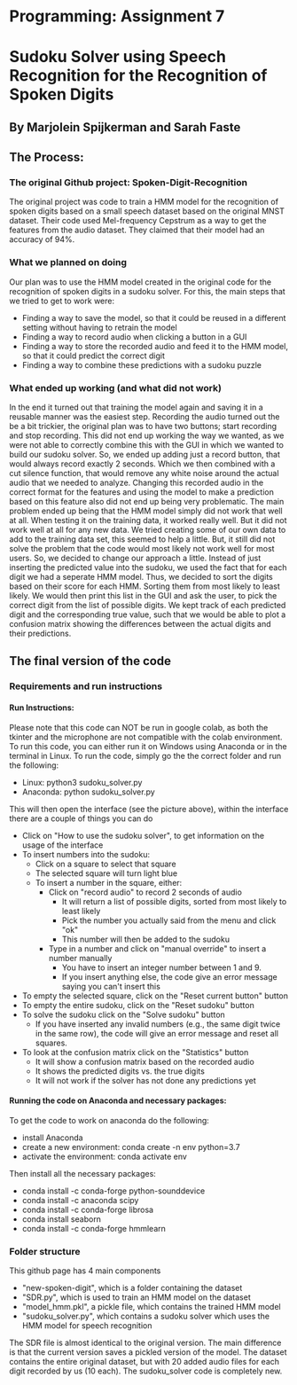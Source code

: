 # Programming: Assignment 7
# Sudoku Solver using Speech Recognition for the Recognition of Spoken Digits

## By Marjolein Spijkerman and Sarah Faste

## The Process: 
### The original Github project: Spoken-Digit-Recognition  
The original project was code to train a HMM model for the recognition of spoken digits based on a small speech dataset based on the original MNST dataset. Their code used Mel-frequency Cepstrum as a way to get the features from the audio dataset. They claimed that their model had an accuracy of 94%. 

### What we planned on doing
Our plan was to use the HMM model created in the original code for the recognition of spoken digits in a sudoku solver. For this, the main steps that we tried to get to work were:
- Finding a way to save the model, so that it could be reused in a different setting without having to retrain the model
- Finding a way to record audio when clicking a button in a GUI
- Finding a way to store the recorded audio and feed it to the HMM model, so that it could predict the correct digit
- Finding a way to combine these predictions with a sudoku puzzle

### What ended up working (and what did not work)
In the end it turned out that training the model again and saving it in a reusable manner was the easiest step. Recording the audio turned out the be a bit trickier, the original plan was to have two buttons; start recording and stop recording. This did not end up working the way we wanted, as we were not able to correctly combine this with the GUI in which we wanted to build our sudoku solver. So, we ended up adding just a record button, that would always record exactly 2 seconds. Which we then combined with a cut silence function, that would remove any white noise around the actual audio that we needed to analyze. Changing this recorded audio in the correct format for the features and using the model to make a prediction based on this feature also did not end up being very problematic. The main problem ended up being that the HMM model simply did not work that well at all. When testing it on the training data, it worked really well. But it did not work well at all for any new data. We tried creating some of our own data to add to the training data set, this seemed to help a little. But, it still did not solve the problem that the code would most likely not work well for most users. So, we decided to change our approach a little. Instead of just inserting the predicted value into the sudoku, we used the fact that for each digit we had a seperate HMM model. Thus, we decided to sort the digits based on their score for each HMM. Sorting them from most likely to least likely. We would then print this list in the GUI and ask the user, to pick the correct digit from the list of possible digits. We kept track of each predicted digit and the corresponding true value, such that we would be able to plot a confusion matrix showing the differences between the actual digits and their predictions. 

## The final version of the code

### Requirements and run instructions 
#### Run Instructions:
Please note that this code can NOT be run in google colab, as both the tkinter and the microphone are not compatible with the colab environment.
To run this code, you can either run it on Windows using Anaconda or in the terminal in Linux. To run the code, simply go the the correct folder and run the following:
- Linux: python3 sudoku_solver.py
- Anaconda: python sudoku_solver.py

This will then open the interface (see the picture above), within the interface there are a couple of things you can do
- Click on "How to use the sudoku solver", to get information on the usage of the interface
- To insert numbers into the sudoku:
  - Click on a square to select that square
  - The selected square will turn light blue
  - To insert a number in the square, either:
    - Click on "record audio" to record 2 seconds of audio
      - It will return a list of possible digits, sorted from most likely to least likely
      - Pick the number you actually said from the menu and click "ok"
      - This number will then be added to the sudoku 
    - Type in a number and click on "manual override" to insert a number manually
      - You have to insert an integer number between 1 and 9. 
      - If you insert anything else, the code give an error message saying you can't insert this
- To empty the selected square, click on the "Reset current button" button
- To empty the entire sudoku, click on the "Reset sudoku" button
- To solve the sudoku click on the "Solve sudoku" button
  - If you have inserted any invalid numbers (e.g., the same digit twice in the same row), the code will give an error message and reset all squares. 
- To look at the confusion matrix click on the "Statistics" button
  - It will show a confusion matrix based on the recorded audio
  - It shows the predicted digits vs. the true digits
  - It will not work if the solver has not done any predictions yet

#### Running the code on Anaconda and necessary packages: 
To get the code to work on anaconda do the following:
- install Anaconda
- create a new environment: conda create -n env python=3.7
- activate the environment: conda activate env

Then install all the necessary packages:
- conda install -c conda-forge python-sounddevice
- conda install -c anaconda scipy
- conda install -c conda-forge librosa
- conda install seaborn
- conda install -c conda-forge hmmlearn

### Folder structure 

This github page has 4 main components
- "new-spoken-digit", which is a folder containing the dataset
- "SDR.py", which is used to train an HMM model on the dataset
- "model_hmm.pkl", a pickle file, which contains the trained HMM model
- "sudoku_solver.py", which contains a sudoku solver which uses the HMM model for speech recognition

The SDR file is almost identical to the original version. The main difference is that the current version saves a pickled version of the model.
The dataset contains the entire original dataset, but with 20 added audio files for each digit recorded by us (10 each). 
The sudoku_solver code is completely new. 


